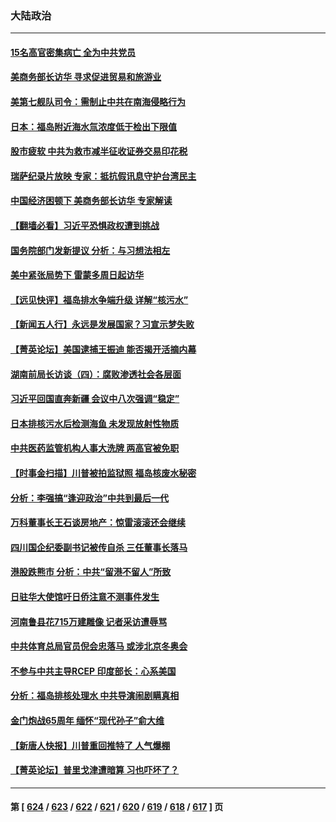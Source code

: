 ### 大陆政治
---
#### [15名高官密集病亡 全为中共党员](../../pages/ncid277/n14061993.md) 
#### [美商务部长访华 寻求促进贸易和旅游业](../../pages/ncid277/n14062080.md) 
#### [美第七舰队司令：需制止中共在南海侵略行为](../../pages/ncid277/n14062075.md) 
#### [日本：福岛附近海水氚浓度低于检出下限值](../../pages/ncid277/n14062076.md) 
#### [股市疲软 中共为救市减半征收证券交易印花税](../../pages/ncid277/n14061996.md) 
#### [瑞萨纪录片放映 专家：抵抗假讯息守护台湾民主](../../pages/ncid277/n14061724.md) 
#### [中国经济困顿下 美商务部长访华 专家解读](../../pages/ncid277/n14061638.md) 
#### [【翻墙必看】习近平恐惧政权遭到挑战](../../pages/ncid277/n14061832.md) 
#### [国务院部门发新提议 分析：与习想法相左](../../pages/ncid277/n14061857.md) 
#### [美中紧张局势下 雷蒙多周日起访华](../../pages/ncid277/n14061821.md) 
#### [【远见快评】福岛排水争端升级 详解“核污水”](../../pages/ncid277/n14061736.md) 
#### [【新闻五人行】永远是发展国家？习宣示梦失败](../../pages/ncid277/n14061790.md) 
#### [【菁英论坛】美国逮捕王振迪 能否揭开活摘内幕](../../pages/ncid277/n14061794.md) 
#### [湖南前局长访谈（四）：腐败渗透社会各层面](../../pages/ncid277/n14061311.md) 
#### [习近平回国直奔新疆 会议中八次强调“稳定”](../../pages/ncid277/n14061754.md) 
#### [日本排核污水后检测海鱼 未发现放射性物质](../../pages/ncid277/n14061755.md) 
#### [中共医药监管机构人事大洗牌 两高官被免职](../../pages/ncid277/n14061628.md) 
#### [【时事金扫描】川普被拍监狱照 福岛核废水秘密](../../pages/ncid277/n14061718.md) 
#### [分析：李强搞“逢迎政治”中共到最后一代](../../pages/ncid277/n14061643.md) 
#### [万科董事长王石谈房地产：惊雷滚滚还会继续](../../pages/ncid277/n14061587.md) 
#### [四川国企纪委副书记被传自杀 三任董事长落马](../../pages/ncid277/n14061619.md) 
#### [港股跌熊市 分析：中共“留港不留人”所致](../../pages/ncid277/n14061571.md) 
#### [日驻华大使馆吁日侨注意不测事件发生](../../pages/ncid277/n14061326.md) 
#### [河南鲁县花715万建雕像 记者采访遭辱骂](../../pages/ncid277/n14061515.md) 
#### [中共体育总局官员倪会忠落马 或涉北京冬奥会](../../pages/ncid277/n14061433.md) 
#### [不参与中共主导RCEP 印度部长：心系美国](../../pages/ncid277/n14061506.md) 
#### [分析：福岛排核处理水 中共导演闹剧瞒真相](../../pages/ncid277/n14061250.md) 
#### [金门炮战65周年 缅怀“现代孙子”俞大维](../../pages/ncid277/n14044237.md) 
#### [【新唐人快报】川普重回推特了 人气爆棚](../../pages/ncid277/n14061352.md) 
#### [【菁英论坛】普里戈津遭暗算 习也吓坏了？](../../pages/ncid277/n14061308.md) 

---
#### 第 [ [624](./624.md) / [623](./623.md) / [622](./622.md) / [621](./621.md) / [620](./620.md) / [619](./619.md) / [618](./618.md) / [617](./617.md) ] 页
